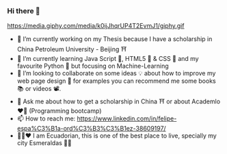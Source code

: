 ### Hi there 👋

https://media.giphy.com/media/k0ijJhqrUP4T2EvmJ1/giphy.gif


- 🔭 I’m currently working on my Thesis because I have a scholarship in China Petroleum University - Beijing ⛩️
- 🌱 I’m currently learning Java Script 💛, HTML5 🧡 & CSS 💙 and my favourite Python 🐍 but focusing on Machine-Learning
- 👯 I’m looking to collaborate on some ideas 💡 about how to improve my web page design 📔 for examples you can recommend me some books 📚 or videos 📽️. 
- 💬 Ask me about how to get a scholarship in China ⛩️ or about Academlo ❤️🤍 (Programming bootcamp)
- 📫 How to reach me: https://www.linkedin.com/in/felipe-espa%C3%B1a-ord%C3%B3%C3%B1ez-38609197/
- 💛💙❤️ I am Ecuadorian, this is one of the best place to live, specially my city Esmeraldas 🤍💚 

<!--
**faespana/faespana** is a ✨ _special_ ✨ repository because its `README.md` (this file) appears on your GitHub profile.

Here are some ideas to get you started:

- 🔭 I’m currently working on ...
- 🌱 I’m currently learning ...
- 👯 I’m looking to collaborate on ...
- 🤔 I’m looking for help with ...
- 💬 Ask me about ...
- 📫 How to reach me: ...
- 😄 Pronouns: ...
- ⚡ Fun fact: ...
-->
